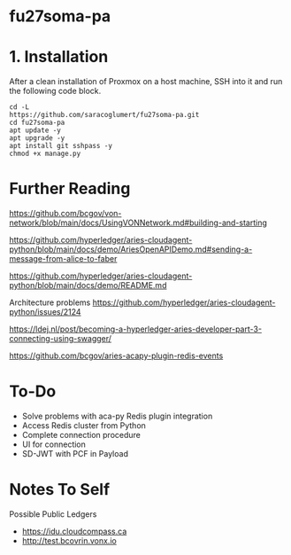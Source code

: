 # fu27soma-pa

# 1. Installation
After a clean installation of Proxmox on a host machine, SSH into it and run the following code block.
```
cd -L
https://github.com/saracoglumert/fu27soma-pa.git
cd fu27soma-pa
apt update -y
apt upgrade -y
apt install git sshpass -y
chmod +x manage.py
```

# Further Reading

https://github.com/bcgov/von-network/blob/main/docs/UsingVONNetwork.md#building-and-starting

https://github.com/hyperledger/aries-cloudagent-python/blob/main/docs/demo/AriesOpenAPIDemo.md#sending-a-message-from-alice-to-faber

https://github.com/hyperledger/aries-cloudagent-python/blob/main/docs/demo/README.md

Architecture problems
https://github.com/hyperledger/aries-cloudagent-python/issues/2124

https://ldej.nl/post/becoming-a-hyperledger-aries-developer-part-3-connecting-using-swagger/

https://github.com/bcgov/aries-acapy-plugin-redis-events

# To-Do
- Solve problems with aca-py Redis plugin integration
- Access Redis cluster from Python
- Complete connection procedure
- UI for connection
- SD-JWT with PCF in Payload

# Notes To Self
Possible Public Ledgers
- https://idu.cloudcompass.ca
- http://test.bcovrin.vonx.io